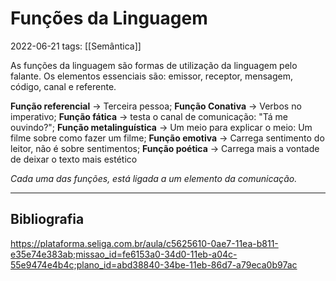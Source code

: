 # Funções da Linguagem
2022-06-21
tags: [[Semântica]]

As funções da linguagem são formas de utilização da linguagem pelo falante.  Os elementos essenciais são: emissor, receptor, mensagem, código, canal e referente.

**Função referencial** -> Terceira pessoa;
**Função Conativa** -> Verbos no imperativo;
**Função fática** -> testa o canal de comunicação: "Tá me ouvindo?";
**Função metalinguística** -> Um meio para explicar o meio: Um filme sobre como fazer um filme;
**Função emotiva** -> Carrega sentimento do leitor, não é sobre sentimentos;
**Função poética** -> Carrega mais a vontade de deixar o texto mais estético

*Cada uma das funções, está ligada a um elemento da comunicação.*

-----------------------------------------------
## Bibliografia
https://plataforma.seliga.com.br/aula/c5625610-0ae7-11ea-b811-e35e74e383ab;missao_id=fe6153a0-34d0-11eb-a04c-55e9474e4b4c;plano_id=abd38840-34be-11eb-86d7-a79eca0b97ac